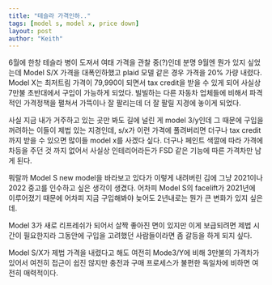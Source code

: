 ```yaml
---
title: "테슬라 가격인하.."
tags: [model s, model x, price down]
layout: post
author: "Keith"
---
```


6월에 한창 테슬라 병이 도져서 여태 가격을 관찰 중(?)인데 분명 9월엔 뭔가 있지 싶었는데 Model S/X 가격을 대폭인하했고 plaid 모델 같은 경우 가격을 20% 가량 내렸다. Model X는 최저트림 가격이 79,990이 되면서 tax credit을 받을 수 있게 되어 사실상 7만불 초반대에서 구입이 가능하게 되었다. 빌빌하는 다른 자동차 업체들에 비해서 파격적인 가격정책을 펼쳐서 가뜩이나 잘 팔리는데 더 잘 팔릴 지경에 놓이게 되었다.

사실 지금 내가 거주하고 있는 곳만 봐도 길에 널린 게 model 3/y인데 그 때문에 구입을 꺼려하는 이들이 제법 있는 지경인데, s/x가 이런 가격에 풀려버리면 더구나 tax credit까지 받을 수 있으면 많이들 model x를 사겠다 싶다. 더구나 페인트 색깔에 따라 가격에 차등을 주던 것 까지 없어서 사실상 인테리어라든가 FSD 같은 기능에 따른 가격차만 남게 된다.

뭐랄까 Model S new model을 바라보고 있다가 이렇게 내려버린 김에 그냥 2021이나 2022 중고를 인수하고 싶은 생각이 생겼다. 어차피 Model S의 facelift가 2021년에 이루어졌기 때문에 어차피 지금 구입해봐야 늦어도 2년내로는 뭔가 큰 변화가 있지 싶은데. 

Model 3가 새로 리프레쉬가 되어서 살짝 좋아진 면이 있지만 이게 보급되려면 제법 시간이 필요한지라 그동안에 구입을 고려했던 사람들이라면 좀 갈등을 하게 되지 싶다.

Model S/X가 제법 가격을 내렸다고 해도 여전히 Mode3/Y에 비해 3만불의 가격차가 있어서 여전히 접근이 쉽진 않지만 충전과 구매 프로세스가 불편한 독일차에 비하면 여전히 매력적이다.